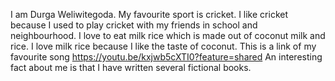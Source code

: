 I am Durga Weliwitegoda.
My favourite sport is cricket. I like cricket because I used to play cricket with my friends in school and neighbourhood.
I love to eat milk rice which is made out of coconut milk and rice. I love milk rice because I like the taste of coconut.
This is a link of my favourite song https://youtu.be/kxjwb5cXTI0?feature=shared
An interesting fact about me is that I have written several fictional books.
